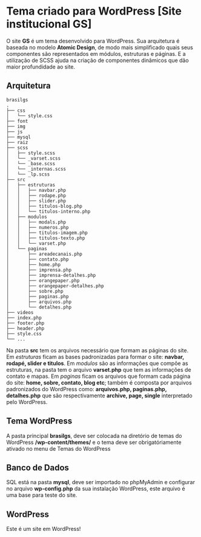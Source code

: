 # Tema criado para WordPress [Site institucional GS]

O site **GS** é um tema desenvolvido para WordPress.
Sua arquitetura é baseada no modelo **Atomic Design**, de modo mais simplificado quais seus componentes são representados em módulos, estruturas e páginas. E a utilização de SCSS ajuda na criação de componentes dinâmicos que dão maior profundidade ao site.

## Arquitetura

```
brasilgs
.
├── css
│   └── style.css
├── font
├── img
├── js
├── mysql
├── raiz
├── scss
│   ├── style.scss
│   └── _varset.scss
│   └── _base.scss
│   └── _internas.scss
│   └── _lp.scss
├── src
│   ├── estruturas
│   │   ├── navbar.php
│   │   ├── rodape.php
│   │   ├── slider.php
│   │   ├── titulos-blog.php
│   │   └── titulos-interno.php
│   ├── modulos
│   │   ├── modals.php
│   │   ├── numeros.php
│   │   ├── titulos-imagem.php
│   │   ├── titulos-texto.php
│   │   └── varset.php
│   └── paginas
│       ├── areadecanais.php
│       ├── contato.php
│       ├── home.php
│       ├── imprensa.php
│       ├── imprensa-detalhes.php
│       ├── orangepaper.php
│       ├── orangepaper-detalhes.php
│       ├── sobre.php
│       ├── paginas.php
│       ├── arquivos.php
│       └── detalhes.php
├── videos
├── index.php
├── footer.php
├── header.php
├── style.css
└── ...

```

Na pasta **src** tem os arquivos necessário que formam as páginas do site. Em *estruturas* ficam as bases padronizadas para formar o site: **navbar, rodapé, slider e titulos**. Em *modulos* são as informações que compõe as estruturas, na pasta tem o arquivo **varset.php** que tem as informações de contato e mapas. Em *paginas* ficam os arquivos que formam cada página do site: **home, sobre, contato, blog etc**; também é composta por arquivos padronizados do WordPress como: **arquivos.php, paginas.php, detalhes.php** que são respectivamente **archive, page, single** interpretado pelo WordPress.

## Tema WordPress

A pasta principal **brasilgs**, deve ser colocada na diretório de temas do WordPress **/wp-content/themes/** e o tema deve ser obrigatóriamente ativado no menu de Temas do WordPress

## Banco de Dados

SQL está na pasta **mysql**, deve ser importado no phpMyAdmin e configurar no arquivo **wp-config.php** da sua instalação WordPress, este arquivo é uma base para teste do site.

## WordPress

Este é um site em WordPress!
